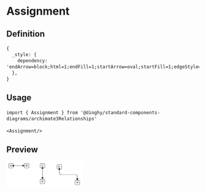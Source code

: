 # Assignment

## Definition

```
{
  _style: { 
    dependency: 'endArrow=block;html=1;endFill=1;startArrow=oval;startFill=1;edgeStyle=elbowEdgeStyle;elbow=vertical;',
  },
}
```

## Usage

```
import { Assignment } from '@dinghy/standard-components-diagrams/archimate3Relationships'

<Assignment/>
```

## Preview

<img src="./assignment.png" width="200"/>
